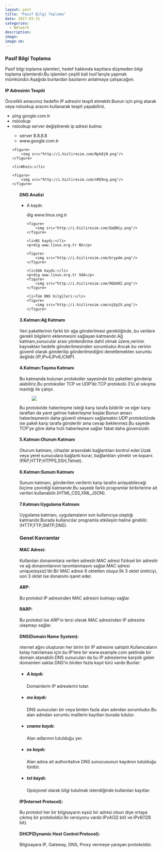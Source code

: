 ```yaml
---
layout: post
title: "Pasif Bilgi Toplama"
date: 2017-03-21
categories:
  - Network
description: 
image: 
image-sm:
---
```


<h3>Pasif Bilgi Toplama</h3>

<p>Pasif bilgi toplama işlemleri, hedef hakkında kayıtlara düşmeden bilgi toplama işlemlerdir.Bu işlemleri çeşitli kali tool'larıyla yapmak mümkündür.Aşağıda bunlardan bazılarını anlatmaya çalışacağım.</p>

<h4>IP Adresinin Tespiti </h4>

<p>Öncelikli amacımız hedefin IP adresini tespit etmektir.Bunun için ping atarak veya nslookup aracını kullanarak tespit yapabiliriz.</p>

<ul>
	<li>ping google.com.tr</li>
	<li>nslookup</li>
	<li>nslookup server değiştirerek ip adresi bulma:</li>
		<ul>
        	<li>server 8.8.8.8</li>
        	<li>www.google.com.tr</li>
		</ul>

	<figure>
  		<img src="http://i.hizliresim.com/Npk8jN.png"/>
	</figure>

	<li>Whois:</li>

	<figure>
  		<img src="http://i.hizliresim.com/nRE9ng.png"/>
	</figure>
<ul>

<h4>DNS Analizi</h4>

<ul>
	<li>A kaydı:</li>
	<p>dig www.linux.org.tr</p>
	
	<figure>
  		<img src="http://i.hizliresim.com/QaQN1y.png"/>
	</figure>

	<li>NS kaydı:</li>
	<p>dig www.linux.org.tr NS</p>

	<figure>
  		<img src="http://i.hizliresim.com/bryp4m.png"/>
	</figure>

	<li>SOA kaydı:</li>
	<p>dig www.linux.org.tr SOA</p>
	<figure>
  		<img src="http://i.hizliresim.com/9QGA9Z.png"/>
	</figure>

	<li>Tüm DNS bilgileri:</li>
	<figure>
  		<img src="http://i.hizliresim.com/ojEp2X.png"/>
	</figure>

</ul>

<h4>3.Katman:Ağ Katmanı</h4>
<p>Veri paketlerinin farklı bir ağa gönderilmesi gerektiğinde, bu verilere gerekli bilgilerin eklenmesini sağlayan katmandır.Ağ katmanı,sunucular arası yönlendirme dahil olmak üzere,verinin kaynaktan hedefe gönderilmesinden sorumludur.Ancak bu verinin güvenli olarak gönderilip gönderilmediğini denetlemekten sorumlu değildir.(IP,IPv4,IPv6,ICMP).</p>

<h4>4.Katman:Taşıma Katmanı</h4>
<p>Bu katmanda bulunan protokoller sayesinde biz paketleri gönderip alabiliriz.Bu protokoller TCP ve UDP’dir.TCP protokolü 3’lü el sıkışma mantığı ile çalışır.</p>

<figure>
  <img src="http://i.hizliresim.com/r3jz93.jpg"/>
</figure>

<p>Bu protokolde haberleşme isteği karşı tarafa bildirilir ve eğer karşı taraftan da yanıt gelirse haberleşme başlar.Bunun amacı haberleşmenin daha güvenli olmasını sağlamaktır.UDP protokolünde ise paket karşı tarafa gönderilir ama cevap beklenmez.Bu sayede TCP’ye göre daha hızlı haberleşme sağlar fakat daha güvensizdir.</p>

<h4>5.Katman:Oturum Katmanı</h4>
<p>Oturum katmanı, cihazlar arasındaki bağlantıları kontrol eder.Uzak veya yerel sunuculara bağlantı kurar, bağlantıları yönetir ve koparır.(PAP,HTTP,HTPPS,SSH,Telnet).</p>

<h4>6.Katman:Sunum Katmanı</h4>
<p>Sunum katmanı, gönderilen verilerin karşı tarafın anlayabileceği biçime çevirdiği katmandır.Bu sayede farklı programlar birbirlerine ait verileri kullanabilir.(HTML,CSS,XML,JSON).</p>

<h4>7.Katman:Uygulama Katmanı</h4>
<p>Uygulama katmanı, uygulamaların son kullanıcıya ulaştığı katmandır.Burada kullanıcılar programla etkileşim haline girebilir.(HTTP,FTP,SMTP,DNS).</p>

<h3>Genel Kavramlar</h3>

<p><h4>MAC Adresi:</h4>Kullanılan donanımlara verilen adrestir.MAC adresi fiziksel bir adrestir ve ağ donanımlarının tanımlanmasını sağlar.MAC adresi unique(eşsiz)’dir.Bir MAC adresi 6 oktetten oluşur.İlk 3 oktet üreticiyi, son 3 oktet ise donanımı işaret eder.</p>

<p><h4>ARP:</h4>Bu protokol IP adresinden MAC adresini bulmayı sağlar.</p>

<p><h4>RARP:</h4>Bu protokol ise ARP’ın tersi olarak MAC adresinden IP adresine ulaşmayı sağlar.</p>

<p><h4>DNS(Domain Name System):</h4>nternet ağını oluşturan her birim bir IP adresine sahiptir.Kullanıcaların kolay hatırlaması için bu IP’lere bir www.example.com şeklinde bir domain atanabilir.DNS sunucuları da bu IP adreslerine karşılık gelen domainleri saklar.DNS’in birden fazla kayıt türü vardır.Bunlar:</p>

<ul>
	<li><h5>A kaydı:</h5>Domainlerin IP adreslerini tutar.</li>
	<li><h5>mx kaydı:</h5>DNS sunucuları bir veya birden fazla alan adından sorumludur.Bu alan adından sorumlu maillerin kayıtları burada tutulur.</li>
	<li><h5>cname kaydı:</h5>Alan adlarının tutulduğu yer.</li>
	<li><h5>ns kaydı:</h5>Alan adına ait authoritative DNS sunucusunun kaydının tutulduğu türdür.</li>
	<li><h5>txt kaydı:</h5>Opsiyonel olarak bilgi tutulmak istendiğinde kullanılan kayıtlar.</li>
</ul>

<p><h4>IP(Internet Protocol):</h4>Bu protokol her bir bilgisayarın eşsiz bir adresi olsun diye ortaya çıkmış bir protokoldür.İki versiyonu vardır.IPv4(32 bit) ve IPv6(128 bit).</p>

<p><h4>DHCP(Dynamic Host Control Protocol):</h4>Bilgisayara IP, Gateway, DNS, Proxy vermeye yarayan protokoldür.</p>
